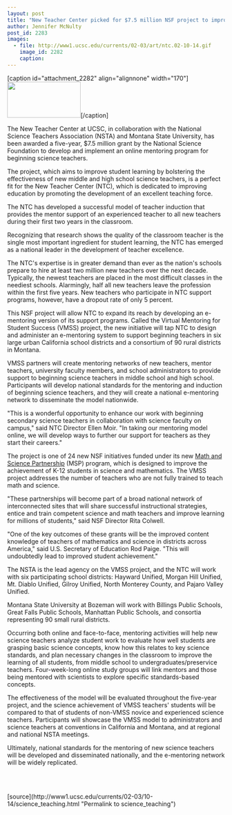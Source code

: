 ```yaml
---
layout: post
title: "New Teacher Center picked for $7.5 million NSF project to improve science education"
author: Jennifer McNulty
post_id: 2283
images:
  - file: http://www1.ucsc.edu/currents/02-03/art/ntc.02-10-14.gif
    image_id: 2282
    caption: 
---
```


[caption id="attachment_2282" align="alignnone" width="170"]<a href="http://localhost/mysite/wp-content/uploads/2002/10/ntc.02-10-14.gif"><img class="size-full wp-image-2282" src="http://localhost/mysite/wp-content/uploads/2002/10/ntc.02-10-14.gif" alt="" width="170" height="83" /></a>[/caption]
<p>
  The New Teacher Center at UCSC, in collaboration with the National Science Teachers Association (NSTA) and Montana State University, has been awarded a five-year, $7.5 million grant by the National Science Foundation to develop and implement an online mentoring program for beginning science teachers.
</p>
<p>
  The project, which aims to improve student learning by bolstering the effectiveness of new middle and high school science teachers, is a perfect fit for the New Teacher Center (NTC), which is dedicated to improving education by promoting the development of an excellent teaching force.
</p>
<p>
  The NTC has developed a successful model of teacher induction that provides the mentor support of an experienced teacher to all new teachers during their first two years in the classroom.
</p>
<p>
  Recognizing that research shows the quality of the classroom teacher is the single most important ingredient for student learning, the NTC has emerged as a national leader in the development of teacher excellence.
</p>
<p>
  The NTC's expertise is in greater demand than ever as the nation's schools prepare to hire at least two million new teachers over the next decade. Typically, the newest teachers are placed in the most difficult classes in the neediest schools. Alarmingly, half all new teachers leave the profession within the first five years. New teachers who participate in NTC support programs, however, have a dropout rate of only 5 percent.
</p>
<p>
  This NSF project will allow NTC to expand its reach by developing an e-mentoring version of its support programs. Called the Virtual Mentoring for Student Success (VMSS) project, the new initiative will tap NTC to design and administer an e-mentoring system to support beginning teachers in six large urban California school districts and a consortium of 90 rural districts in Montana.
</p>
<p>
  VMSS partners will create mentoring networks of new teachers, mentor teachers, university faculty members, and school administrators to provide support to beginning science teachers in middle school and high school. Participants will develop national standards for the mentoring and induction of beginning science teachers, and they will create a national e-mentoring network to disseminate the model nationwide.
</p>
<p>
  "This is a wonderful opportunity to enhance our work with beginning secondary science teachers in collaboration with science faculty on campus," said NTC Director Ellen Moir. "In taking our mentoring model online, we will develop ways to further our support for teachers as they start their careers."
</p>
<p>
  The project is one of 24 new NSF initiatives funded under its new <a href="http://www.nsf.gov/home/ehr/">Math and Science Partnership</a> (MSP) program, which is designed to improve the achievement of K-12 students in science and mathematics. The VMSS project addresses the number of teachers who are not fully trained to teach math and science.
</p>
<p>
  "These partnerships will become part of a broad national network of interconnected sites that will share successful instructional strategies, entice and train competent science and math teachers and improve learning for millions of students," said NSF Director Rita Colwell.
</p>
<p>
  "One of the key outcomes of these grants will be the improved content knowledge of teachers of mathematics and science in districts across America," said U.S. Secretary of Education Rod Paige. "This will undoubtedly lead to improved student achievement."
</p>
<p>
  The NSTA is the lead agency on the VMSS project, and the NTC will work with six participating school districts: Hayward Unified, Morgan Hill Unified, Mt. Diablo Unified, Gilroy Unified, North Monterey County, and Pajaro Valley Unified.
</p>
<p>
  Montana State University at Bozeman will work with Billings Public Schools, Great Falls Public Schools, Manhattan Public Schools, and consortia representing 90 small rural districts.
</p>
<p>
  Occurring both online and face-to-face, mentoring activities will help new science teachers analyze student work to evaluate how well students are grasping basic science concepts, know how this relates to key science standards, and plan necessary changes in the classroom to improve the learning of all students, from middle school to undergraduates/preservice teachers. Four-week-long online study groups will link mentors and those being mentored with scientists to explore specific standards-based concepts.
</p>
<p>
  The effectiveness of the model will be evaluated throughout the five-year project, and the science achievement of VMSS teachers' students will be compared to that of students of non-VMSS novice and experienced science teachers. Participants will showcase the VMSS model to administrators and science teachers at conventions in California and Montana, and at regional and national NSTA meetings.
</p>
<p>
  Ultimately, national standards for the mentoring of new science teachers will be developed and disseminated nationally, and the e-mentoring network will be widely replicated.<br>
</p>
<p>
  <br>
  <br>

</p>
<p>

</p>
[source](http://www1.ucsc.edu/currents/02-03/10-14/science_teaching.html "Permalink to science_teaching")

